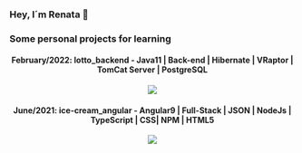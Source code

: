 ### Hey, I´m Renata 👋

<h3>Some personal projects for learning</h3>

<h4 align="center">February/2022: lotto_backend - Java11 | Back-end | Hibernate | VRaptor | TomCat Server | PostgreSQL</h4>

<p align="center">
  <img src="https://user-images.githubusercontent.com/79333175/154314646-0caefb02-9a32-4762-85d3-a8ce8b4c8977.gif?raw=true">
</p>

<h4 align="center">June/2021: ice-cream_angular - Angular9 | Full-Stack | JSON | NodeJs | TypeScript | CSS| NPM | HTML5</h4>

<p align="center">
<img src="https://user-images.githubusercontent.com/79333175/154316716-6ce882b4-1e89-4349-9d48-4ec30fa581ba.gif?raw=true">
</p>

